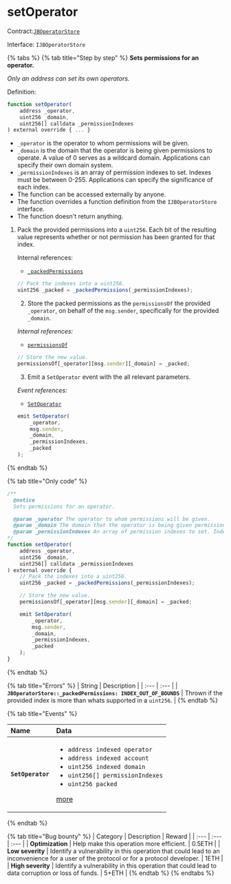 # setOperator

Contract:[`JBOperatorStore`](../)​‌

Interface: `IJBOperatorStore`

{% tabs %}
{% tab title="Step by step" %}
**Sets permissions for an operator.**

_Only an address can set its own operators._  
  
Definition:

```javascript
function setOperator(
    address _operator,
    uint256 _domain,
    uint256[] calldata _permissionIndexes
) external override { ... }
```

* `_operator` is the operator to whom permissions will be given.
* `_domain` is the domain that the operator is being given permissions to operate. A value of 0 serves as a wildcard domain. Applications can specify their own domain system.
* `_permissionIndexes` is an array of permission indexes to set. Indexes must be between 0-255. Applications can specify the significance of each index.
* The function can be accessed externally by anyone. 
* The function overrides a function definition from the `IJBOperatorStore` interface.
* The function doesn't return anything.

1. Pack the provided permissions into a `uint256`. Each bit of the resulting value represents whether or not permission has been granted for that index.  


   Internal references:

   * [`_packedPermissions`](_packedpermissions.md)

   ```javascript
   // Pack the indexes into a uint256.
   uint256 _packed = _packedPermissions(_permissionIndexes);
   ```

   2. Store the packed permissions as the `permissionsOf` the provided `_operator`, on behalf of the `msg.sender`, specifically for the provided `_domain`.  


   _Internal references:_

   * [`permissionsOf`](../properties/permissionsof.md)

   ```javascript
   // Store the new value.
   permissionsOf[_operator][msg.sender][_domain] = _packed;
   ```

   3. Emit a `SetOperator` event with the all relevant parameters.   


   _Event references:_

   * [`SetOperator`](../events/setoperator.md)

   ```javascript
   emit SetOperator(
       _operator,
       msg.sender,
       _domain,
       _permissionIndexes,
       _packed
   );
   ```
{% endtab %}

{% tab title="Only code" %}
```javascript
/** 
  @notice 
  Sets permissions for an operator.

  @param _operator The operator to whom permissions will be given.
  @param _domain The domain that the operator is being given permissions to operate. A value of 0 serves as a wildcard domain. Applications can specify their own domain system.
  @param _permissionIndexes An array of permission indexes to set. Indexes must be between 0-255. Applications can specify the significance of each index.
*/
function setOperator(
    address _operator,
    uint256 _domain,
    uint256[] calldata _permissionIndexes
) external override {
    // Pack the indexes into a uint256.
    uint256 _packed = _packedPermissions(_permissionIndexes);

    // Store the new value.
    permissionsOf[_operator][msg.sender][_domain] = _packed;

    emit SetOperator(
        _operator,
        msg.sender,
        _domain,
        _permissionIndexes,
        _packed
    );
}
```
{% endtab %}

{% tab title="Errors" %}
| String | Description |
| :--- | :--- |
| **`JBOperatorStore::_packedPermissions: INDEX_OUT_OF_BOUNDS`** | Thrown if the provided index is more than whats supported in a `uint256`. |
{% endtab %}

{% tab title="Events" %}
<table>
  <thead>
    <tr>
      <th style="text-align:left">Name</th>
      <th style="text-align:left">Data</th>
    </tr>
  </thead>
  <tbody>
    <tr>
      <td style="text-align:left"><b><code>SetOperator</code></b>
      </td>
      <td style="text-align:left">
        <ul>
          <li><code>address indexed operator</code> 
          </li>
          <li><code>address indexed account</code> 
          </li>
          <li><code>uint256 indexed domain</code> 
          </li>
          <li><code>uint256[] permissionIndexes</code> 
          </li>
          <li><code>uint256 packed</code>
          </li>
        </ul>
        <p><a href="../events/setoperator.md">more</a>
        </p>
      </td>
    </tr>
  </tbody>
</table>
{% endtab %}

{% tab title="Bug bounty" %}
| Category | Description | Reward |
| :--- | :--- | :--- |
| **Optimization** | Help make this operation more efficient. | 0.5ETH |
| **Low severity** | Identify a vulnerability in this operation that could lead to an inconvenience for a user of the protocol or for a protocol developer. | 1ETH |
| **High severity** | Identify a vulnerability in this operation that could lead to data corruption or loss of funds. | 5+ETH |
{% endtab %}
{% endtabs %}

